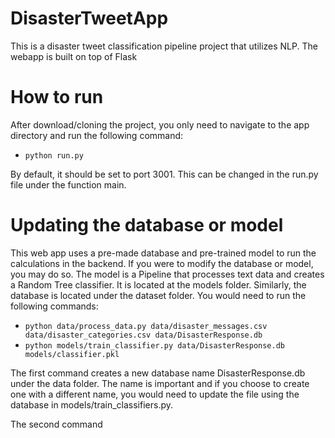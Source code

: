 # DisasterTweetApp
This is a disaster tweet classification pipeline project that utilizes NLP. The webapp is built on top of Flask

# How to run

After download/cloning the project, you only need to navigate to the app directory and run the following command:
- `python run.py`

By default, it should be set to port 3001. This can be changed in the run.py file under the function main.

# Updating the database or model

This web app uses a pre-made database and pre-trained model to run the calculations in the backend. If you were to modify the database or model, you may do so.
The model is a Pipeline that processes text data and creates a Random Tree classifier. It is located at the models folder. Similarly, the database is located under 
the dataset folder. You would need to run the following commands: 

- `python data/process_data.py data/disaster_messages.csv data/disaster_categories.csv data/DisasterResponse.db`
- `python models/train_classifier.py data/DisasterResponse.db models/classifier.pkl`

The first command creates a new database name DisasterResponse.db under the data folder. The name is important and if you choose to create one with a different name, you would need to update the file using the database in models/train_classifiers.py. 

The second command


